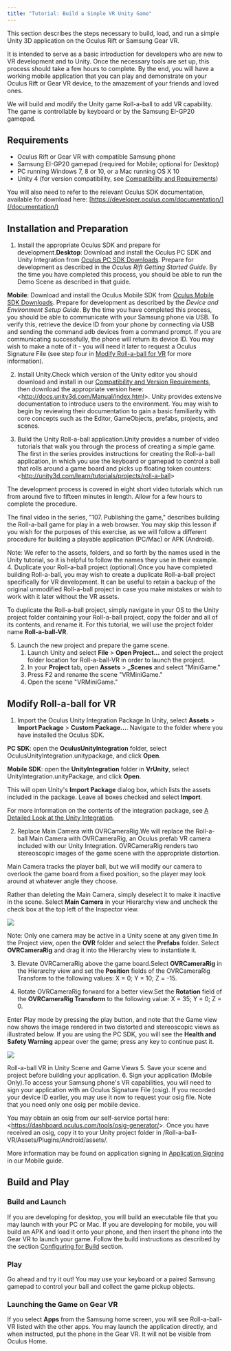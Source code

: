 ```yaml
---
title: "Tutorial: Build a Simple VR Unity Game"
---
```


This section describes the steps necessary to build, load, and run a simple Unity 3D application on the Oculus Rift or Samsung Gear VR.

It is intended to serve as a basic introduction for developers who are new to VR development and to Unity. Once the necessary tools are set up, this process should take a few hours to complete. By the end, you will have a working mobile application that you can play and demonstrate on your Oculus Rift or Gear VR device, to the amazement of your friends and loved ones.

We will build and modify the Unity game Roll-a-ball to add VR capability. The game is controllable by keyboard or by the Samsung EI-GP20 gamepad.

## Requirements

* Oculus Rift or Gear VR with compatible Samsung phone
* Samsung EI-GP20 gamepad (required for Mobile; optional for Desktop)
* PC running Windows 7, 8 or 10, or a Mac running OS X 10
* Unity 4 (for version compatibility, see [Compatibility and Requirements](/documentation/unity/latest/concepts/unity-integration-req/))


You will also need to refer to the relevant Oculus SDK documentation, available for download here: [https://developer.oculus.com/documentation/](/documentation/)

## Installation and Preparation



1. Install the appropriate Oculus SDK and prepare for development.**Desktop**: Download and install the Oculus PC SDK and Unity Integration from [Oculus PC SDK Downloads](https://developer.oculus.com/downloads/#sdk=pc). Prepare for development as described in the *Oculus Rift Getting Started Guide*. By the time you have completed this process, you should be able to run the Demo Scene as described in that guide.

**Mobile**: Download and install the Oculus Mobile SDK from [Oculus Mobile SDK Downloads](https://developer.oculus.com/downloads/#sdk=mobile). Prepare for development as described by the *Device and Environment Setup Guide*. By the time you have completed this process, you should be able to communicate with your Samsung phone via USB. To verify this, retrieve the device ID from your phone by connecting via USB and sending the command adb devices from a command prompt. If you are communicating successfully, the phone will return its device ID. You may wish to make a note of it - you will need it later to request a Oculus Signature File (see step four in [Modify Roll-a-ball for VR](/documentation/unity/latest/concepts/unity-integration-tutorial-rollaball-intro/#unity-integration-tutorial-rollaball-modify) for more information).


2. Install Unity.Check which version of the Unity editor you should download and install in our [Compatibility and Version Requirements](/documentation/unity/latest/concepts/unity-req/ "This guide describes Unity Editor version recommendations and system requirements."), then download the appropriate version here: &lt;http://docs.unity3d.com/Manual/index.html&gt;. Unity provides extensive documentation to introduce users to the environment. You may wish to begin by reviewing their documentation to gain a basic familiarity with core concepts such as the Editor, GameObjects, prefabs, projects, and scenes.


3. Build the Unity Roll-a-ball application.Unity provides a number of video tutorials that walk you through the process of creating a simple game. The first in the series provides instructions for creating the Roll-a-ball application, in which you use the keyboard or gamepad to control a ball that rolls around a game board and picks up floating token counters:&lt;http://unity3d.com/learn/tutorials/projects/roll-a-ball&gt;

The development process is covered in eight short video tutorials which run from around five to fifteen minutes in length. Allow for a few hours to complete the procedure.

The final video in the series, "107. Publishing the game," describes building the Roll-a-ball game for play in a web browser. You may skip this lesson if you wish for the purposes of this exercise, as we will follow a different procedure for building a playable application (PC/Mac) or APK (Android).

Note: We refer to the assets, folders, and so forth by the names used in the Unity tutorial, so it is helpful to follow the names they use in their example.
4. Duplicate your Roll-a-ball project (optional).Once you have completed building Roll-a-ball, you may wish to create a duplicate Roll-a-ball project specifically for VR development. It can be useful to retain a backup of the original unmodified Roll-a-ball project in case you make mistakes or wish to work with it later without the VR assets.

To duplicate the Roll-a-ball project, simply navigate in your OS to the Unity project folder containing your Roll-a-ball project, copy the folder and all of its contents, and rename it. For this tutorial, we will use the project folder name **Roll-a-ball-VR**.


5. Launch the new project and prepare the game scene.
	1. Launch Unity and select **File** &gt; **Open Project...** and select the project folder location for Roll-a-ball-VR in order to launch the project.
	2. In your **Project** tab, open **Assets** &gt; **\_Scenes** and select "MiniGame." 
	3. Press F2 and rename the scene "VRMiniGame."
	4. Open the scene "VRMiniGame."
	


## Modify Roll-a-ball for VR



1. Import the Oculus Unity Integration Package.In Unity, select **Assets** &gt; **Import Package** &gt; **Custom Package...**. Navigate to the folder where you have installed the Oculus SDK. 

**PC SDK**: open the **OculusUnityIntegration** folder, select OculusUnityIntegration.unitypackage, and click **Open**. 

**Mobile SDK**: open the **UnityIntegration** folder in **VrUnity**, select UnityIntegration.unityPackage, and click **Open**.

This will open Unity's **Import Package** dialog box, which lists the assets included in the package. Leave all boxes checked and select **Import**.

For more information on the contents of the integration package, see [A Detailed Look at the Unity Integration](/documentation/unity/latest/concepts/unity-integration-overview/#unity-integration-integration "This section examines the Unity integration, including the directory structure of the integration, the Unity prefabs are described, and several key C# scripts.").


2. Replace Main Camera with OVRCameraRig.We will replace the Roll-a-ball Main Camera with OVRCameraRig, an Oculus prefab VR camera included with our Unity Integration. OVRCameraRig renders two stereoscopic images of the game scene with the appropriate distortion. 

Main Camera tracks the player ball, but we will modify our camera to overlook the game board from a fixed position, so the player may look around at whatever angle they choose.

Rather than deleting the Main Camera, simply deselect it to make it inactive in the scene. Select **Main Camera** in your Hierarchy view and uncheck the check box at the top left of the Inspector view. 

![](/images/documentationunitylatestconceptsunity-integration-tutorial-rollaball-intro-0.png)

Note: Only one camera may be active in a Unity scene at any given time.In the Project view, open the **OVR** folder and select the **Prefabs** folder. Select **OVRCameraRig** and drag it into the Hierarchy view to instantiate it.


3. Elevate OVRCameraRig above the game board.Select **OVRCameraRig** in the Hierarchy view and set the **Position** fields of the OVRCameraRig Transform to the following values: X = 0; Y = 10; Z = -15.


4. Rotate OVRCameraRig forward for a better view.Set the **Rotation** field of the **OVRCameraRig Transform** to the following value: X = 35; Y = 0; Z = 0.

Enter Play mode by pressing the play button, and note that the Game view now shows the image rendered in two distorted and stereoscopic views as illustrated below. If you are using the PC SDK, you will see the **Health and Safety Warning** appear over the game; press any key to continue past it. 

![](/images/documentationunitylatestconceptsunity-integration-tutorial-rollaball-intro-1.png)

Roll-a-ball VR in Unity Scene and Game Views
5. Save your scene and project before building your application.
6. Sign your application (Mobile Only).To access your Samsung phone's VR capabilities, you will need to sign your application with an Oculus Signature File (osig). If you recorded your device ID earlier, you may use it now to request your osig file. Note that you need only one osig per mobile device.

You may obtain an osig from our self-service portal here: &lt;https://dashboard.oculus.com/tools/osig-generator/&gt;. Once you have received an osig, copy it to your Unity project folder in /Roll-a-ball-VR/Assets/Plugins/Android/assets/. 

More information may be found on application signing in [Application Signing](https://developer.oculus.com/documentation/mobilesdk/latest/concepts/mobile-submission-sig-file/) in our Mobile guide.




## Build and Play



### Build and Launch

If you are developing for desktop, you will build an executable file that you may launch with your PC or Mac. If you are developing for mobile, you will build an APK and load it onto your phone, and then insert the phone into the Gear VR to launch your game. Follow the build instructions as described by the section [Configuring for Build](/documentation/unity/latest/concepts/unity-integration-build/#unity-integration-build) section. 

### Play

Go ahead and try it out! You may use your keyboard or a paired Samsung gamepad to control your ball and collect the game pickup objects.

### Launching the Game on Gear VR

If you select **Apps** from the Samsung home screen, you will see Roll-a-ball-VR listed with the other apps. You may launch the application directly, and when instructed, put the phone in the Gear VR. It will not be visible from Oculus Home.
